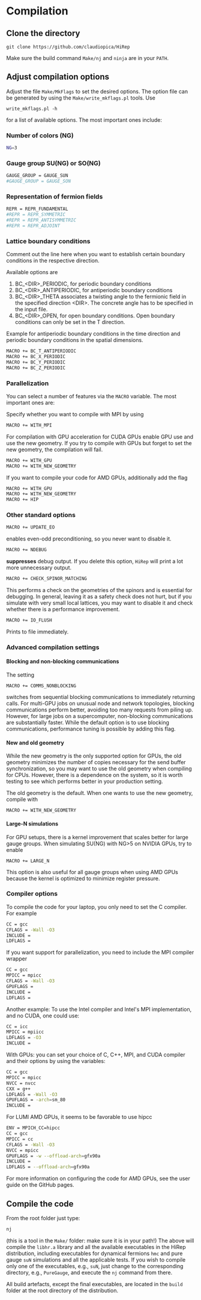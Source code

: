 # Compilation

## Clone the directory

```
git clone https://github.com/claudiopica/HiRep
```

Make sure the build command `Make/nj` and `ninja` are in your `PATH`. 

## Adjust compilation options 
Adjust the file `Make/MkFlags` to set the desired options.
The option file can be generated by using the `Make/write_mkflags.pl` tools.
Use
```
write_mkflags.pl -h
```
for a list of available options. The most important ones include:

### Number of colors (NG)
```bash
NG=3
```
### Gauge group SU(NG) or SO(NG)

```bash
GAUGE_GROUP = GAUGE_SUN
#GAUGE_GROUP = GAUGE_SON
```

### Representation of fermion fields
```bash
REPR = REPR_FUNDAMENTAL
#REPR = REPR_SYMMETRIC
#REPR = REPR_ANTISYMMETRIC
#REPR = REPR_ADJOINT
```

### Lattice boundary conditions

Comment out the line here when you want to establish certain boundary conditions in the respective direction.

Available options are 
1. BC_\<DIR\>_PERIODIC, for periodic boundary conditions
2. BC_\<DIR\>_ANTIPERIODIC, for antiperiodic boundary conditions
3. BC_\<DIR\>_THETA associates a twisting angle to the fermionic field in the specified direction \<DIR\>. The concrete angle has to be specified in the input file.
4. BC_\<DIR\>_OPEN, for open boundary conditions. Open boundary conditions can only be set in the T direction.

Example for antiperiodic boundary conditions in the time direction and periodic boundary conditions in the spatial dimensions. 
```bash
MACRO += BC_T_ANTIPERIODIC
MACRO += BC_X_PERIODIC
MACRO += BC_Y_PERIODIC
MACRO += BC_Z_PERIODIC
```

### Parallelization

You can select a number of features via the `MACRO` variable. The most important ones are:

Specify whether you want to compile with MPI by using 

```bash
MACRO += WITH_MPI
```

For compilation with GPU acceleration for CUDA GPUs enable GPU use and use the new geometry. If you try to compile with GPUs but forget to set the new geometry, the compilation will fail.

```bash
MACRO += WITH_GPU
MACRO += WITH_NEW_GEOMETRY
```

If you want to compile your code for AMD GPUs, additionally add the flag 

```bash
MACRO += WITH_GPU
MACRO += WITH_NEW_GEOMETRY
MACRO += HIP
```

### Other standard options

```bash
MACRO += UPDATE_EO
```

enables even-odd preconditioning, so you never want to disable it.

```bash
MACRO += NDEBUG
```

**suppresses** debug output. If you delete this option, `HiRep` will print a lot more unnecessary output.

```bash
MACRO += CHECK_SPINOR_MATCHING
``` 

This performs a check on the geometries of the spinors and is essential for debugging. In general, leaving it as a safety check does not hurt, but if you simulate with very small local lattices, you may want to disable it and check whether there is a performance improvement.

```bash
MACRO += IO_FLUSH
``` 

Prints to file immediately.

### Advanced compilation settings

#### Blocking and non-blocking communications

The setting 

```
MACRO += COMMS_NONBLOCKING
```

switches from sequential blocking communications to immediately returning calls. For multi-GPU jobs on unusual node and network topologies, blocking communications perform better, avoiding too many requests from piling up. However, for large jobs on a supercomputer, non-blocking communications are substantially faster. While the default option is to use blocking communications, performance tuning is possible by adding this flag.

#### New and old geometry

While the new geometry is the only supported option for GPUs, the old geometry minimizes the number of copies necessary for the send buffer synchronization, so you may want to use the old geometry when compiling for CPUs. However, there is a dependence on the system, so it is worth testing to see which performs better in your production setting.

The old geometry is the default. When one wants to use the new geometry, compile with

```
MACRO += WITH_NEW_GEOMETRY
```

#### Large-N simulations

For GPU setups, there is a kernel improvement that scales better for large gauge groups. When simulating SU(NG) with NG>5 on NVIDIA GPUs, try to enable

```
MACRO += LARGE_N
```

This option is also useful for all gauge groups when using AMD GPUs because the kernel is optimized to minimize register pressure.

### Compiler options

To compile the code for your laptop, you only need to set the C compiler. For example 
```bash
CC = gcc
CFLAGS = -Wall -O3
INCLUDE = 
LDFLAGS =
```

If you want support for parallelization, you need to include the MPI compiler wrapper
```bash
CC = gcc
MPICC = mpicc
CFLAGS = -Wall -O3
GPUFLAGS =
INCLUDE =
LDFLAGS =
```

Another example: To use the Intel compiler and Intel's MPI implementation, and no CUDA, one could use:

```bash
CC = icc
MPICC = mpiicc
LDFLAGS = -O3
INCLUDE =
```

With GPUs: you can set your choice of C, C++, MPI, and CUDA compiler and their options by using the variables:
```bash
CC = gcc
MPICC = mpicc
NVCC = nvcc
CXX = g++
LDFLAGS = -Wall -O3
GPUFLAGS = -arch=sm_80 
INCLUDE = 
```

For LUMI AMD GPUs, it seems to be favorable to use hipcc
```bash
ENV = MPICH_CC=hipcc
CC = gcc
MPICC = cc
CFLAGS = -Wall -O3
NVCC = mpicc
GPUFLAGS = -w --offload-arch=gfx90a 
INCLUDE =
LDFLAGS = --offload-arch=gfx90a
```

For more information on configuring the code for AMD GPUs, see the user guide on the GitHub pages.

## Compile the code

From the root folder just type:
```bash
nj
```
(this is a tool in the `Make/` folder: make sure it is in your path!)
The above will compile the `libhr.a` library and all the available executables in the HiRep distribution, including executables for dynamical fermions `hmc` and pure gauge `suN` simulations and all the applicable tests.
If you wish to compile only one of the executables, e.g., `suN`, just change to the corresponding directory, e.g., `PureGauge`, and execute the `nj` command from there.

All build artefacts, except the final executables, are located in the `build` folder at the root directory of the distribution.